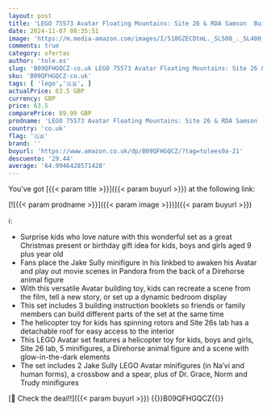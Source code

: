 ```yaml
---
layout: post
title: 'LEGO 75573 Avatar Floating Mountains: Site 26 & RDA Samson  Buildable Helicopter Toy for Kids with Direhorse Animal Figure and 5 Minifigures  Gift Idea for Boys & Girls'
date: 2024-11-07 08:35:51
image: 'https://m.media-amazon.com/images/I/510GZECDtmL._SL500_._SL400_.jpg'
comments: true
category: ofertas
author: 'tole.es'
slug: 'B09QFHGQCZ-co.uk LEGO 75573 Avatar Floating Mountains: Site 26 & RDA...'
sku: 'B09QFHGQCZ-co.uk'
tags: [ 'lego','🇬🇧', ]
actualPrice: 63.5 GBP
currency: GBP
price: 63.5
comparePrice: 89.99 GBP
prodname: 'LEGO 75573 Avatar Floating Mountains: Site 26 & RDA Samson  Buildable Helicopter Toy for Kids with Direhorse Animal Figure and 5 Minifigures  Gift Idea for Boys & Girls'
country: 'co.uk'
flag: '🇬🇧'
brand: ''
buyurl: 'https://www.amazon.co.uk/dp/B09QFHGQCZ/?tag=tolees0a-21'
descuento: '29.44'
average: '64.9946428571428'
---
```


You've got [{{< param title >}}]({{< param buyurl >}}) at the following link:

[![{{< param prodname >}}]({{< param image >}})]({{< param buyurl >}})

ℹ️:

- Surprise kids who love nature with this wonderful set as a great Christmas present or birthday gift idea for kids, boys and girls aged 9 plus year old
- Fans place the Jake Sully minifigure in his linkbed to awaken his Avatar and play out movie scenes in Pandora from the back of a Direhorse animal figure
- With this versatile Avatar building toy, kids can recreate a scene from the film, tell a new story, or set up a dynamic bedroom display
- This set includes 3 building instruction booklets so friends or family members can build different parts of the set at the same time
- The helicopter toy for kids has spinning rotors and Site 26s lab has a detachable roof for easy access to the interior
- This LEGO Avatar set features a helicopter toy for kids, boys and girls, Site 26 lab, 5 minifigures, a Direhorse animal figure and a scene with glow-in-the-dark elements
- The set includes 2 Jake Sully LEGO Avatar minifigures (in Na’vi and human forms), a crossbow and a spear, plus of Dr. Grace, Norm and Trudy minifigures

[🛒 Check the deal!!]({{< param buyurl >}})
{{<world>}}B09QFHGQCZ{{</world>}}
